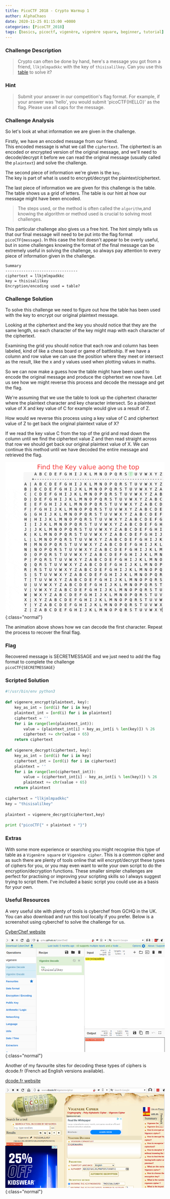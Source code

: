 ```yaml
---
title: PicoCTF 2018 - Crypto Warmup 1
author: AlphaChaos
date: 2020-11-25 01:15:00 +0000
categories: [PicoCTF_2018]
tags: [basics, picoctf, vigenère, vigenère square, beginner, tutorial]     # TAG names should always be lowercase
---
```


### Challenge Description

> Crypto can often be done by hand, here's a message you got from a friend, `llkjmlmpadkkc` with the key of `thisisalilkey`. Can you use this [table](../../assets/challs/picoctf2018/table.txt) to solve it?

### Hint

> Submit your answer in our competition's flag format. For example, if your answer was 'hello', you would submit 'picoCTF{HELLO}' as the flag.
Please use all caps for the message.

### Challenge Analysis

So let's look at what information we are given in the challenge.  

Firstly, we have an encoded message from our friend.  
This encoded message is what we call the `ciphertext`. The ciphertext is an encoded or encrypted version of the original message, and we'll need to decode/decrypt it before we can read the original message (usually called the `plaintext`) and solve the challenge.

The second piece of information we're given is the `key`.  
The key is part of what is used to encrypt/decrypt the plaintext/ciphertext.

The last piece of information we are given for this challenge is the table.  
The table shows us a grid of letters. The table is our hint at how our message might have been encoded.

> The steps used, or the method is often called the `algorithm`,and knowing the algorithm or method used is crucial to solving most challenges.

This particular challenge also gives us a free hint. The hint simply tells us that our final message will need to be put into the flag format `picoCTF{message}`.  In this case the hint doesn't appear to be overly useful, but in some challenges knowing the format of the final message can be extremely useful in solving the challenge, so always pay attention to every piece of information given in the challenge.

```commmon
Summary
--------------------------------
ciphertext = llkjmlmpadkkc
key = thisisalilkey
Encryption/encoding used = table?
```

### Challenge Solution

To solve this challenge we need to figure out how the table has been used with the key to encrypt our original plaintext message.

Looking at the ciphertext and the key you should notice that they are the same length, so each character of the key might map with each character of the ciphertext.

Examining the grid you should notice that each row and column has been labeled, kind of like a chess board or game of battleship. If we have a column and row value we can use the position where they meet or intersect as the result, like the x and y values used when plotting values in maths.

So we can now make a guess how the table might have been used to encode the original message and produce the ciphertext we now have. Let us see how we might reverse this process and decode the message and get the flag.

We're assuming that we use the table to look up the ciphertext character where the plaintext character and key character intersect. So a plaintext value of X and key value of C for example would give us a result of Z.

How would we reverse this process using a key value of C and ciphertext value of Z to get back the original plaintext value of X?

If we read the key value C from the top of the grid and read down the column until we find the ciphertext value Z and then read straight across that row we should get back our original plaintext value of X. We can continue this method until we have decoded the entire message and retrieved the flag.

![reading grid](../../assets/challs/picoctf2018/animation.gif){:class="normal"}

The animation above shows how we can decode the first character. Repeat the process to recover the final flag.

### Flag

Recovered message is SECRETMESSAGE and we just need to add the flag format to complete the challenge  
`picoCTF{SECRETMESSAGE}`

### Scripted Solution

```python
#!/usr/bin/env python3

def vigenere_encrypt(plaintext, key):
    key_as_int = [ord(i) for i in key]
    plaintext_int = [ord(i) for i in plaintext]
    ciphertext = ''
    for i in range(len(plaintext_int)):
        value = (plaintext_int[i] + key_as_int[i % len(key)]) % 26
        ciphertext += chr(value + 65)
    return ciphertext

def vigenere_decrypt(ciphertext, key):
    key_as_int = [ord(i) for i in key]
    ciphertext_int = [ord(i) for i in ciphertext]
    plaintext = ''
    for i in range(len(ciphertext_int)):
        value = (ciphertext_int[i] - key_as_int[i % len(key)]) % 26
        plaintext += chr(value + 65)
    return plaintext

ciphertext = "llkjmlmpadkkc"
key = "thisisalilkey"

plaintext = vigenere_decrypt(ciphertext,key)

print ("picoCTF{" + plaintext + "}")
```

### Extras

With some more experience or searching you might recognise this type of table as a `Vigenère square` or `Vigenère cipher`. This is a common cipher and as such there are plenty of tools online that will encrypt/decrypt these types of ciphers for you, or you may even want to write your own script to do the encryption/decryption functions. These smaller simpler challenges are perfect for practising or improving your scripting skills so I always suggest trying to script them. I've included a basic script you could use as a basis for your own.

### Useful Resources

A very useful site with plenty of tools is cyberchef from GCHQ in the UK. You can also download and run this tool locally if you prefer. Below is a screenshot using cyberchef to solve the challenge for us.

[CyberChef website](https://https://gchq.github.io/CyberChef/#recipe=Vigenère_Decode('thisisalilkey')&input=bGxram1sbXBhZGtrYwo)

![cyberchef](../../assets/challs/picoctf2018/cyberchef.png){:class="normal"}

Another of my favourite sites for decoding these types of ciphers is dcode.fr (French ad English versions available).

[dcode.fr website](https://www.dcode.fr/vigenere-cipher)

![dcode.fr](../../assets/challs/picoctf2018/dcodefr.png){:class="normal"}
